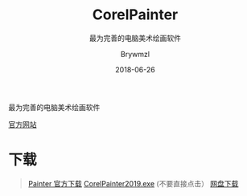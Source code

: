﻿---
layout:     post
title:      CorelPainter
subtitle:   最为完善的电脑美术绘画软件
date:       2018-06-26
author:     Brywmzl
header-img: img/Corel/Painter/background-ptr-home.jpg
catalog: true
tags: [Corel,CorelPainter]
categories: [图像处理]
---
最为完善的电脑美术绘画软件

<!--more-->

[官方网站](http://www.painterartist.com)  

# 下载  
> [Painter 官方下载](https://www.painterartist.com/en/free-trials/)
> [CorelPainter2019.exe](https://www.corel.com/akdlm/6763/downloads/free/trials/Painter/2019/CorelPainter2019.exe) (不要直接点击）
> [网盘下载](https://pan.baidu.com/s/1FWgD3Ig5BSVV9QoXG6EBdQ#list/path=/App/Corel/Painter&parentPath=/App)